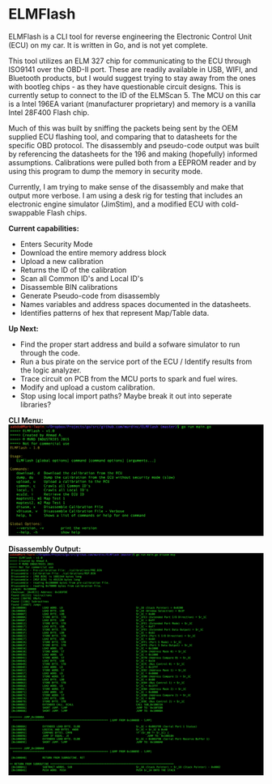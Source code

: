 # ELMFlash
ELMFlash is a CLI tool for reverse engineering the Electronic Control Unit (ECU) on my car. It is written in Go, and is not yet complete. 

This tool utilizes an ELM 327 chip for communicating to the ECU through ISO9141 over the OBD-II port. These are readily available in USB, WIFI, and Bluetooth products, but I would suggest trying to stay away from the ones with bootleg chips - as they have questionable circuit designs. This is currently setup to connect to the ID of the ELMScan 5. The MCU on this car is a Intel 196EA variant (manufacturer proprietary) and memory is a vanilla Intel 28F400 Flash chip. 

Much of this was built by sniffing the packets being sent by the OEM supplied ECU flashing tool, and comparing that to datasheets for the specific OBD protocol. The disassembly and pseudo-code output was built by referencing the datasheets for the 196 and making (hopefully) informed assumptions. Calibrations were pulled both from a EEPROM reader and by using this program to dump the memory in security mode. 

Currently, I am trying to make sense of the disassembly and make that output more verbose. I am using a desk rig for testing that includes an electronic engine simulator (JimStim), and a modified ECU with cold-swappable Flash chips. 

**Current capabilities:** 
* Enters Security Mode
* Download the entire memory address block
* Upload a new calibration
* Returns the ID of the calibration
* Scan all Common ID's and Local ID's 
* Disassemble BIN calibrations
* Generate Pseudo-code from disassembly 
* Names variables and address spaces documented in the datasheets.
* Identifies patterns of hex that represent Map/Table data. 

**Up Next:**
* Find the proper start address and build a sofware simulator to run through the code. 
* Run a bus pirate on the service port of the ECU / Identify results from the logic analyzer.
* Trace circuit on PCB from the MCU ports to spark and fuel wires.
* Modify and upload a custom calibration. 
* Stop using local import paths? Maybe break it out into seperate libraries?  

**CLI Menu:**
![screenshot1](screenshot1.png)


**Disassembly Output:**
![screenshot2](screenshot2.png)
